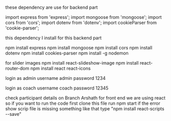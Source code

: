 these dependency are use for backend part

import express from 'express';
import mongoose from 'mongoose';
import cors from 'cors';
import dotenv from 'dotenv';
import cookieParser from 'cookie-parser';

this dependency I install for this backend part

npm install express
npm install mongoose
npm install cors
npm install dotenv
npm install cookies-parser
npm install -g nodemon

for slider images
npm install react-slideshow-image
npm install react-router-dom 
npm install react react-icons

login as admin
username admin
password 1234

login as coach
username coach
password 12345

check participant details on Branch Arshath
for front end we are using react so if you want to run the code  first clone this file run npm start
if the error show scrip file is missing something like that type "npm install react-scripts --save"
